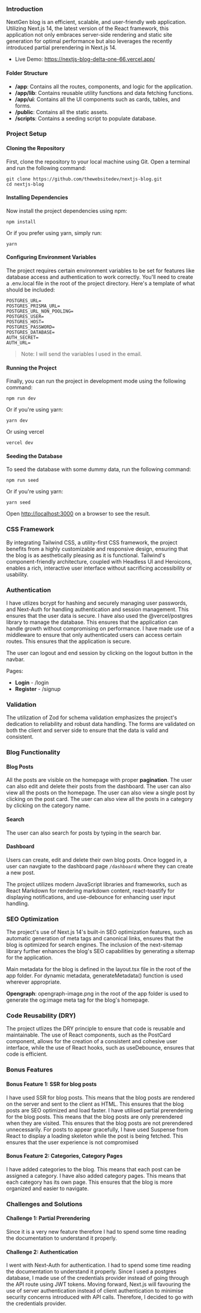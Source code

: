 ### Introduction
NextGen blog is an efficient, scalable, and user-friendly web application. Utilizing Next.js 14, the latest version of the React framework, this application not only embraces server-side rendering and static site generation for optimal performance but also leverages the recently introduced partial prerendering in Next.js 14.

- Live Demo: https://nextjs-blog-delta-one-66.vercel.app/

#### Folder Structure

- **/app**: Contains all the routes, components, and logic for the application.
- **/app/lib**: Contains reusable utility functions and data fetching functions.
- **/app/ui**: Contains all the UI components such as cards, tables, and forms.
- **/public**: Contains all the static assets.
- **/scripts**: Contains a seeding script to populate database.

### Project Setup

#### Cloning the Repository
First, clone the repository to your local machine using Git. Open a terminal and run the following command:

```
git clone https://github.com/thewebsitedev/nextjs-blog.git
cd nextjs-blog
```

#### Installing Dependencies
Now install the project dependencies using npm:
```
npm install
```
Or if you prefer using yarn, simply run:
```
yarn
```

#### Configuring Environment Variables
The project requires certain environment variables to be set for features like database access and authentication to work correctly. You'll need to create a .env.local file in the root of the project directory. Here's a template of what should be included:

```
POSTGRES_URL=
POSTGRES_PRISMA_URL=
POSTGRES_URL_NON_POOLING=
POSTGRES_USER=
POSTGRES_HOST=
POSTGRES_PASSWORD=
POSTGRES_DATABASE=
AUTH_SECRET=
AUTH_URL=
```
> Note: I will send the variables I used in the email.

#### Running the Project
Finally, you can run the project in development mode using the following command:
```
npm run dev
```
Or if you're using yarn:
```
yarn dev
```
Or using vercel
```
vercel dev
```

#### Seeding the Database
To seed the database with some dummy data, run the following command:
```
npm run seed
```
Or if you're using yarn:
```
yarn seed
```

Open [http://localhost:3000](http://localhost:3000) on a browser to see the result.

### CSS Framework
By integrating Tailwind CSS, a utility-first CSS framework, the project benefits from a highly customizable and responsive design, ensuring that the blog is as aesthetically pleasing as it is functional. Tailwind's component-friendly architecture, coupled with Headless UI and Heroicons, enables a rich, interactive user interface without sacrificing accessibility or usability.

### Authentication
I have utlizes bcrypt for hashing and securely managing user passwords, and Next-Auth for handling authentication and session management. This ensures that the user data is secure. I have also used the @vercel/postgres library to manage the database. This ensures that the application can handle growth without compromising on performance. I have made use of a middleware to ensure that only authenticated users can access certain routes. This ensures that the application is secure.

The user can logout and end session by clicking on the logout button in the navbar.

Pages:
- **Login** - /login
- **Register** - /signup

### Validation
The utilization of Zod for schema validation emphasizes the project's dedication to reliability and robust data handling. The forms are validated on both the client and server side to ensure that the data is valid and consistent.

### Blog Functionality

#### Blog Posts
All the posts are visible on the homepage with proper **pagination**. The user can also edit and delete their posts from the dashboard. The user can also view all the posts on the homepage. The user can also view a single post by clicking on the post card. The user can also view all the posts in a category by clicking on the category name.

#### Search
The user can also search for posts by typing in the search bar.

#### Dashboard
Users can create, edit and delete their own blog posts. Once logged in, a user can navgiate to the dashboard page `/dashboard` where they can create a new post. 

The project utilizes modern JavaScript libraries and frameworks, such as React Markdown for rendering markdown content, react-toastify for displaying notifications, and use-debounce for enhancing user input handling.

### SEO Optimization
The project's use of Next.js 14's built-in SEO optimization features, such as automatic generation of meta tags and canonical links, ensures that the blog is optimized for search engines. The inclusion of the next-sitemap library further enhances the blog's SEO capabilities by generating a sitemap for the application.

Main metadata for the blog is defined in the layout.tsx file in the root of the app folder. For dynamic metadata, generateMetadata() function is used wherever appropriate.

**Opengraph**: opengraph-image.png in the root of the app folder is used to generate the og:image meta tag for the blog's homepage.

### Code Reusability (DRY)
The project utlizes the DRY principle to ensure that code is reusable and maintainable. The use of React components, such as the PostCard component, allows for the creation of a consistent and cohesive user interface, while the use of React hooks, such as useDebounce, ensures that code is efficient.

### Bonus Features

#### Bonus Feature 1: SSR for blog posts
I have used SSR for blog posts. This means that the blog posts are rendered on the server and sent to the client as HTML. This ensures that the blog posts are SEO optimized and load faster. I have utilised partial prerendering for the blog posts. This means that the blog posts are only prerendered when they are visited. This ensures that the blog posts are not prerendered unnecessarily. For posts to appear gracefully, I have used Suspense from React to display a loading skeleton while the post is being fetched. This ensures that the user experience is not compromised

#### Bonus Feature 2: Categories, Category Pages
I have added categories to the blog. This means that each post can be assigned a category. I have also added category pages. This means that each category has its own page. This ensures that the blog is more organized and easier to navigate.

### Challenges and Solutions

#### Challenge 1: Partial Prerendering
Since it is a very new feature therefore I had to spend some time reading the documentation to understand it properly.

#### Challenge 2: Authentication
I went with Next-Auth for authentication. I had to spend some time reading the documentation to understand it properly. Since I used a postgres database, I made use of the credentials provider instead of going through the API route using JWT tokens. Moving forward, Next.js will favouring the use of server authentication instead of client authentication to minimise security concerns introduced with API calls. Therefore, I decided to go with the credentials provider.